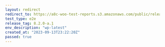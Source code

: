 ```yaml
---
layout: redirect
redirect_to: https://a8c-woo-test-reports.s3.amazonaws.com/public/release/8.2.0-a.1/wp-latest/e2e/index.html
test_type: e2e
release_tag: 8.2.0-a.1
env_description: "wp-latest"
created_at: "2023-09-13T23:22:20Z"
passed: true
---
```

